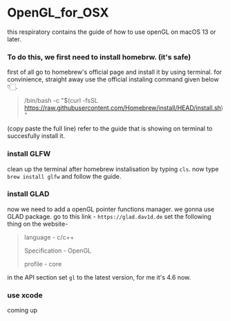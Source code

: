 # OpenGL_for_OSX
this respiratory contains the guide of how to use openGL on macOS 13 or later.

### To do this, we first need to install homebrw. (it's safe)
first of all go to homebrew's official page and install it by using terminal. for convinience, straight away use the official instaling command given below 👇🏻.
> /bin/bash -c "$(curl -fsSL https://raw.githubusercontent.com/Homebrew/install/HEAD/install.sh)"

(copy paste the full line)
refer to the guide that is showing on terminal to succesfully install it.
### install GLFW
clean up the terminal after homebrew instalisation by typing ```cls```.
now type ```brew install glfw``` and follow the guide. 
### install GLAD
now we need to add a openGL pointer functions manager. we gonna use GLAD package. 
go to this link - ```https://glad.dav1d.de```
set the following thing on the website-
>language - c/c++
>
>Specification - OpenGL
>
>profile - core

in the API section set ```gl``` to the latest version, for me it's 4.6 now.
### use xcode

coming up
